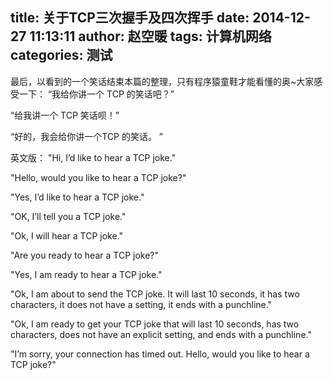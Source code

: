 title: 关于TCP三次握手及四次挥手
date: 2014-12-27 11:13:11
author: 赵空暖
tags: 计算机网络
categories: 测试
---
最后，以看到的一个笑话结束本篇的整理，只有程序猿童鞋才能看懂的奥~大家感受一下：
“我给你讲一个 TCP 的笑话吧？”

“给我讲一个 TCP 笑话呗！”

“好的，我会给你讲一个TCP 的笑话。 ”

英文版：
"Hi, I’d like to hear a TCP joke."

"Hello, would you like to hear a TCP joke?"

"Yes, I’d like to hear a TCP joke."

"OK, I’ll tell you a TCP joke."

"Ok, I will hear a TCP joke."

"Are you ready to hear a TCP joke?"

"Yes, I am ready to hear a TCP joke."

"Ok, I am about to send the TCP joke. It will last 10 seconds, it has two characters, it does not have a setting, it ends with a punchline."

"Ok, I am ready to get your TCP joke that will last 10 seconds, has two characters, does not have an explicit setting, and ends with a punchline."

"I’m sorry, your connection has timed out. Hello, would you like to hear a TCP joke?"